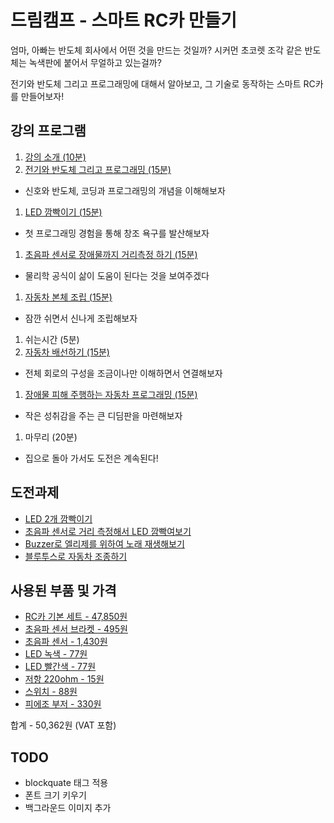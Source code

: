 # 드림캠프 - 스마트 RC카 만들기

엄마, 아빠는 반도체 회사에서 어떤 것을 만드는 것일까? 시커먼 초코렛 조각 같은 반도체는 녹색판에 붙어서 무얼하고 있는걸까?

전기와 반도체 그리고 프로그래밍에 대해서 알아보고, 그 기술로 동작하는 스마트 RC카를 만들어보자!

## 강의 프로그램
1. [강의 소개 (10분)](./introduce)
1. [전기와 반도체 그리고 프로그래밍 (15분)](./semiconductor)
 - 신호와 반도체, 코딩과 프로그래밍의 개념을 이해해보자
1. [LED 깜빡이기 (15분)](./led)
 - 첫 프로그래밍 경험을 통해 창조 욕구를 발산해보자
1. [초음파 센서로 장애물까지 거리측정 하기 (15분)](./ultrasound)
 - 물리학 공식이 삶이 도움이 된다는 것을 보여주겠다
1. [자동차 본체 조립 (15분)](./car-assembly)
 - 잠깐 쉬면서 신나게 조립해보자
1. 쉬는시간 (5분)
1. [자동차 배선하기 (15분)](./car-circuit)
 - 전체 회로의 구성을 조금이나만 이해하면서 연결해보자
1. [장애물 피해 주행하는 자동차 프로그래밍 (15분)](./car-programming)
 - 작은 성취감을 주는 큰 디딤판을 마련해보자
1. 마무리 (20분)
 - 집으로 돌아 가서도 도전은 계속된다!

## 도전과제
- [LED 2개 깜빡이기](./led-quiz)
- [초음파 센서로 거리 측정해서 LED 깜빡여보기](./ultrasound-quiz)
- [Buzzer로 엘리제를 위하여 노래 재생해보기](./buzzer-quiz)
- [블루투스로 자동차 조종하기](./car-bt)

## 사용된 부품 및 가격
- [RC카 기본 세트 - 47,850원](https://www.devicemart.co.kr/goods/view?no=1385495)
- [초음파 센서 브라켓 - 495원](https://www.devicemart.co.kr/goods/view?no=1323060)
- [초음파 센서 - 1,430원](https://www.devicemart.co.kr/goods/view?no=1076851)
- [LED 녹색 - 77원](https://www.devicemart.co.kr/goods/view?no=2853)
- [LED 빨간색 - 77원](https://www.devicemart.co.kr/goods/view?no=2851)
- [저항 220ohm - 15원](https://www.devicemart.co.kr/goods/view?no=890)
- [스위치 - 88원](https://www.devicemart.co.kr/goods/view?no=1361702)
- [피에조 부저 - 330원](https://www.devicemart.co.kr/goods/view?no=1361187)

합계 - 50,362원 (VAT 포함)

## TODO
- blockquate 태그 적용
- 폰트 크기 키우기
- 백그라운드 이미지 추가
